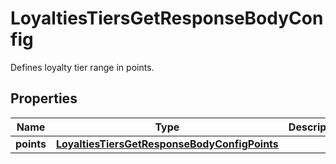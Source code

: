 

# LoyaltiesTiersGetResponseBodyConfig

Defines loyalty tier range in points.

## Properties

| Name | Type | Description |
|------------ | ------------- | ------------- |
|**points** | [**LoyaltiesTiersGetResponseBodyConfigPoints**](LoyaltiesTiersGetResponseBodyConfigPoints.md) |  |




